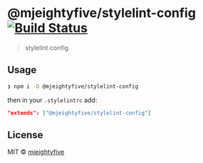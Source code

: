 # @mjeightyfive/stylelint-config [![Build Status](https://travis-ci.com/mjeightyfive/stylelint-config.svg?branch=master)](https://travis-ci.com/mjeightyfive/@mjeightyfive/stylelint-config)

> stylelint config

## Usage

```sh
❯ npm i -D @mjeightyfive/stylelint-config
```

then in your `.stylelintrc` add:

```json
"extends": ["@mjeightyfive/stylelint-config"]

```

## License

MIT © [mjeightyfive](http://twitter.com/mjeightyfive)
